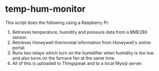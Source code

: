 # temp-hum-monitor
This script does the following using a Raspberry Pi:
1. Retrieves temperature, humidity and pressure data from a BME280 sensor.
2. Retrieves Honeywell thermostat information from Honeywell's online portal.
3. Runs two relays which turn on the humidifier when humidity is too low and also turns on the furnace fan at the same time.
4. All of this is uploaded to Thingspeak and to a local Mysql server.
